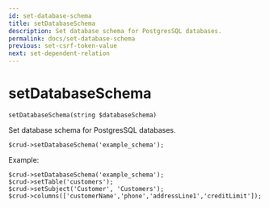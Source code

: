 ```yaml
---
id: set-database-schema
title: setDatabaseSchema
description: Set database schema for PostgresSQL databases.
permalink: docs/set-database-schema
previous: set-csrf-token-value
next: set-dependent-relation
---
```


# setDatabaseSchema

<pre><code class="language-php">setDatabaseSchema(string $databaseSchema)</code></pre>
Set database schema for PostgresSQL databases.

<pre><code class="language-php">$crud->setDatabaseSchema('example_schema');</code></pre>

Example:

<pre><code class="language-php">$crud->setDatabaseSchema('example_schema');
$crud->setTable('customers');
$crud->setSubject('Customer', 'Customers');
$crud->columns(['customerName','phone','addressLine1','creditLimit']);</code></pre>